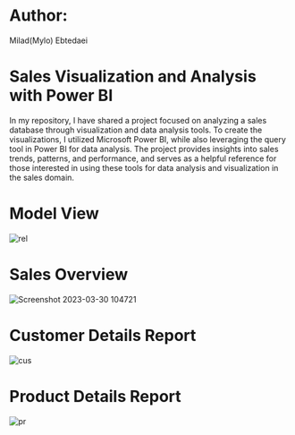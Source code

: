 # Author: 
Milad(Mylo) Ebtedaei

# Sales Visualization and Analysis with Power BI
In my repository, I have shared a project focused on analyzing a sales database through visualization and data analysis tools. To create the visualizations, I utilized Microsoft Power BI, while also leveraging the query tool in Power BI for data analysis. The project provides insights into sales trends, patterns, and performance, and serves as a helpful reference for those interested in using these tools for data analysis and visualization in the sales domain.

# Model View
![rel](https://user-images.githubusercontent.com/121390440/228875620-fc39c187-bcfd-4732-9ca3-6c88671f94be.png)

# Sales Overview
![Screenshot 2023-03-30 104721](https://user-images.githubusercontent.com/121390440/228875641-9a15b0a2-8604-4549-b571-be16e9326c36.png)

# Customer Details Report
![cus](https://user-images.githubusercontent.com/121390440/228875655-4b2f8202-7a3b-4779-85eb-3975a0525760.png)

# Product Details Report
![pr](https://user-images.githubusercontent.com/121390440/228875658-b60bdf63-5801-4c60-b821-bdd5e912d047.png)
